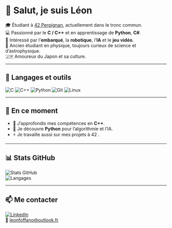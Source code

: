 # 👋 Salut, je suis Léon

🎓 Étudiant à [42 Perpignan](https://42.fr/), actuellement dans le tronc commun.  
💻 Passionné par le **C / C++** et en apprentissage de **Python**, **C#**.  
🤖 Intéressé par l’**embarqué**, la **robotique**, l’**IA** et le **jeu vidéo**.  
🌌 Ancien étudiant en physique, toujours curieux de science et d’astrophysique.  
🇯🇵 Amoureux du Japon et sa culture.  

---

## 🔧 Langages et outils
![C](https://img.shields.io/badge/C-A8B9CC?style=for-the-badge&logo=c&logoColor=white)
![C++](https://img.shields.io/badge/C++-00599C?style=for-the-badge&logo=cplusplus&logoColor=white)
![Python](https://img.shields.io/badge/Python-3776AB?style=for-the-badge&logo=python&logoColor=white)
![Git](https://img.shields.io/badge/Git-F05032?style=for-the-badge&logo=git&logoColor=white)
![Linux](https://img.shields.io/badge/Linux-FCC624?style=for-the-badge&logo=linux&logoColor=black)

---

## 🚀 En ce moment
- 🌱 J’approfondis mes compétences en **C++**.  
- 🔭 Je découvre **Python** pour l’algorithmie et l’IA.  
- ⚡ Je travaille aussi sur mes projets à 42 .  

---

## 📊 Stats GitHub
![Stats GitHub](https://github-readme-stats.vercel.app/api?username=Zoldinn&show_icons=true&theme=tokyonight)  
![Langages](https://github-readme-stats.vercel.app/api/top-langs/?username=Zoldinn&layout=compact&theme=tokyonight)

---

## 📫 Me contacter
[![LinkedIn](https://img.shields.io/badge/LinkedIn-blue?style=for-the-badge&logo=linkedin)](https://www.linkedin.com/)  
📧 <a href="mailto:&#108;&#101;&#111;&#110;&#102;&#111;&#102;&#102;&#97;&#110;&#111;&#64;&#111;&#117;&#116;&#108;&#111;&#111;&#107;&#46;&#102;&#114;">&#108;&#101;&#111;&#110;&#102;&#111;&#102;&#102;&#97;&#110;&#111;&#64;&#111;&#117;&#116;&#108;&#111;&#111;&#107;&#46;&#102;&#114;</a>

